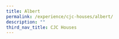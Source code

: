 ```yaml
---
title: Albert
permalink: /experience/cjc-houses/albert/
description: ""
third_nav_title: CJC Houses
---
```

